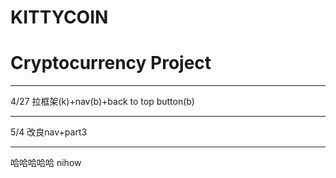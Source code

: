 # KITTYCOIN

# Cryptocurrency Project

-------------------------
4/27
拉框架(k)+nav(b)+back to top button(b)

-------------------------

5/4
改良nav+part3

-------------------------

哈哈哈哈哈 nihow
